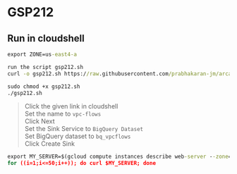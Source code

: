 # GSP212
## Run in cloudshell
```cmd
export ZONE=us-east4-a

run the script gsp212.sh
curl -o gsp212.sh https://raw.githubusercontent.com/prabhakaran-jm/arcade-june2024/master/Level1/gsp212.sh

sudo chmod +x gsp212.sh
./gsp212.sh
```


> Click the given link in cloudshell <br/>
> Set the name to `vpc-flows`<br/>
> Click Next<br/>
> Set the Sink Service to `BigQuery Dataset`<br/>
> Set BigQuery dataset to `bq_vpcflows`<br/>
> Click Create Sink<br/>

```cmd
export MY_SERVER=$(gcloud compute instances describe web-server --zone=$ZONE --format='get(networkInterfaces[0].accessConfigs[0].natIP)')
for ((i=1;i<=50;i++)); do curl $MY_SERVER; done
```
